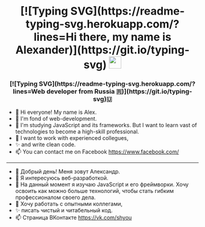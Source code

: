 <h1 align="center">[![Typing SVG](https://readme-typing-svg.herokuapp.com/?lines=Hi there, my name is Alexander)](https://git.io/typing-svg) 
<img src="https://github.com/blackcater/blackcater/raw/main/images/Hi.gif" height="32"/></h1>
<h3 align="center">[![Typing SVG](https://readme-typing-svg.herokuapp.com/?lines=Web developer from Russia 🇷)](https://git.io/typing-svg)🇺</h3>





- 👋 Hi everyone! My name is Alex.
- 👀 I'm fond of web-development.
- 🌱 I'm studying JavaScript and its frameworks. But I want to learn vast of technologies to become a high-skill professional.
- 💞️ I want to work with experienced collegues,
- ✨ and write clean code.
- 📫 You can contact me on Facebook https://www.facebook.com/
----------------------------------------------------------------------------------------------------------------------------------
- 👋 Добрый день! Меня зовут Александр.
- 👀 Я интересуюсь веб-разработкой.
- 🌱 На данный момент я изучаю JavaScript и его фреймворки. Хочу освоить как можно больше технологий, чтобы стать гибким профессионалом своего дела.
- 💞️ Хочу работать с опытными коллегами,
- ✨ писать чистый и читабельный код.
- 📫 Страница ВКонтакте https://vk.com/shyou

